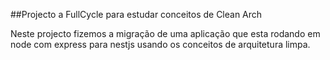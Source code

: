 ##Projecto a FullCycle para estudar conceitos de Clean Arch

Neste projecto fizemos a migração de uma aplicação que esta rodando em node com express para nestjs usando os conceitos de arquitetura limpa.